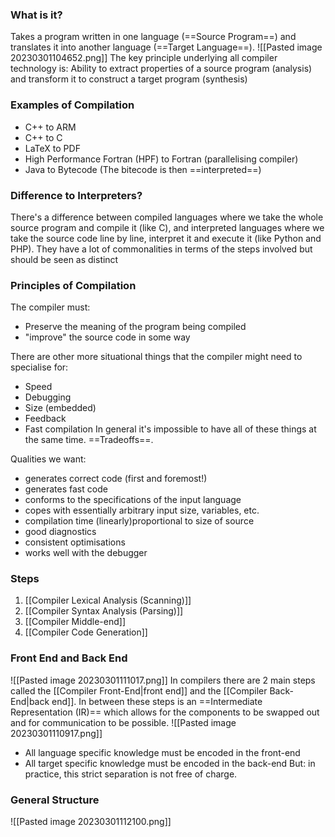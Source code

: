 ### What is it?
Takes a program written in one language (==Source Program==) and translates it into another language (==Target Language==).
![[Pasted image 20230301104652.png]]
The key principle underlying all compiler technology is: Ability to extract properties of a source program (analysis) and transform it to construct a target program (synthesis)

### Examples of Compilation
- C++ to ARM
- C++ to C
- LaTeX to PDF
- High Performance Fortran (HPF) to Fortran (parallelising compiler)
- Java to Bytecode (The bitecode is then ==interpreted==)

### Difference to Interpreters?
There's a difference between compiled languages where we take the whole source program and compile it (like C), and interpreted languages where we take the source code line by line, interpret it and execute it (like Python and PHP). They have a lot of commonalities in terms of the steps involved but should be seen as distinct

### Principles of Compilation
The compiler must:
- Preserve the meaning of the program being compiled
- "improve" the source code in some way

There are other more situational things that the compiler might need to specialise for:
- Speed
- Debugging
- Size (embedded)
- Feedback
- Fast compilation
In general it's impossible to have all of these things at the same time. ==Tradeoffs==.

Qualities we want:
- generates correct code (first and foremost!)
- generates fast code
- conforms to the specifications of the input language
- copes with essentially arbitrary input size, variables, etc.
- compilation time (linearly)proportional to size of source
- good diagnostics
- consistent optimisations
- works well with the debugger

### Steps
1. [[Compiler Lexical Analysis (Scanning)]]
2. [[Compiler Syntax Analysis (Parsing)]]
3. [[Compiler Middle-end]]
4. [[Compiler Code Generation]]
### Front End and Back End
![[Pasted image 20230301111017.png]]
In compilers there are 2 main steps called the [[Compiler Front-End|front end]] and the [[Compiler Back-End|back end]].
In between these steps is an ==Intermediate Representation (IR)== which allows for the components to be swapped out and for communication to be possible.
![[Pasted image 20230301110917.png]]
- All language specific knowledge must be encoded in the front-end
- All target specific knowledge must be encoded in the back-end
But: in practice, this strict separation is not free of charge.

### General Structure
![[Pasted image 20230301112100.png]]